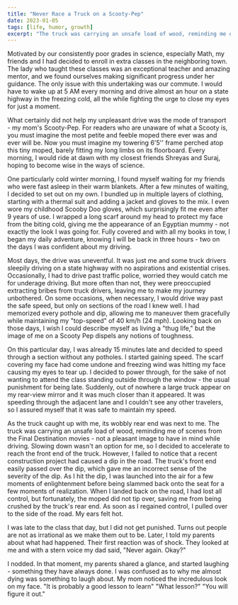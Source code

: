 ```yaml
---
title: "Never Race a Truck on a Scooty-Pep"
date: 2023-01-05
tags: [life, humor, growth]
excerpt: "The truck was carrying an unsafe load of wood, reminding me of scenes from the Final Destination movies..."
---
```


Motivated by our consistently poor grades in science, especially Math, my friends and I had decided to enroll in extra classes in the neighboring town. The lady who taught these classes was an exceptional teacher and amazing mentor, and we found ourselves making significant progress under her guidance. The only issue with this undertaking was our commute. I would have to wake up at 5 AM every morning and drive almost an hour on a state highway in the freezing cold, all the while fighting the urge to close my eyes for just a moment.

What certainly did not help my unpleasant drive was the mode of transport - my mom's Scooty-Pep. For readers who are unaware of what a Scooty is, you must imagine the most petite and feeble moped there ever was and ever will be. Now you must imagine my towering 6'5'' frame perched atop this tiny moped, barely fitting my long limbs on its floorboard. Every morning, I would ride at dawn with my closest friends Shreyas and Suraj, hoping to become wise in the ways of science.

One particularly cold winter morning, I found myself waiting for my friends who were fast asleep in their warm blankets. After a few minutes of waiting, I decided to set out on my own. I bundled up in multiple layers of clothing, starting with a thermal suit and adding a jacket and gloves to the mix. I even wore my childhood Scooby Doo gloves, which surprisingly fit me even after 9 years of use. I wrapped a long scarf around my head to protect my face from the biting cold, giving me the appearance of an Egyptian mummy - not exactly the look I was going for. Fully covered and with all my books in tow, I began my daily adventure, knowing I will be back in three hours - two on the days I was confident about my driving.

Most days, the drive was uneventful. It was just me and some truck drivers sleepily driving on a state highway with no aspirations and existential crises. Occasionally, I had to drive past traffic police, worried they would catch me for underage driving. But more often than not, they were preoccupied extracting bribes from truck drivers, leaving me to make my journey unbothered. On some occasions, when necessary, I would drive way past the safe speed, but only on sections of the road I knew well. I had memorized every pothole and dip, allowing me to maneuver them gracefully while maintaining my "top-speed" of 40 km/h (24 mph). Looking back on those days, I wish I could describe myself as living a "thug life," but the image of me on a Scooty Pep dispels any notions of toughness.

On this particular day, I was already 15 minutes late and decided to speed through a section without any potholes. I started gaining speed. The scarf covering my face had come undone and freezing wind was hitting my face causing my eyes to tear up. I decided to power through, for the sake of not wanting to attend the class standing outside through the window - the usual punishment for being late. Suddenly, out of nowhere a large truck appear on my rear-view mirror and it was much closer than it appeared. It was speeding through the adjacent lane and I couldn't see any other travelers, so I assured myself that it was safe to maintain my speed.

As the truck caught up with me, its wobbly rear end was next to me. The truck was carrying an unsafe load of wood, reminding me of scenes from the Final Destination movies - not a pleasant image to have in mind while driving. Slowing down wasn't an option for me, so I decided to accelerate to reach the front end of the truck. However, I failed to notice that a recent construction project had caused a dip in the road. The truck's front end easily passed over the dip, which gave me an incorrect sense of the severity of the dip. As I hit the dip, I was launched into the air for a few moments of enlightenment before being slammed back onto the seat for a few moments of realization. When I landed back on the road, I had lost all control, but fortunately, the moped did not tip over, saving me from being crushed by the truck's rear end. As soon as I regained control, I pulled over to the side of the road. My ears felt hot.

I was late to the class that day, but I did not get punished. Turns out people are not as irrational as we make them out to be. Later, I told my parents about what had happened. Their first reaction was of shock. They looked at me and with a stern voice my dad said,
"Never again. Okay?"

I nodded. In that moment, my parents shared a glance, and started laughing - something they have always done. I was confused as to why me almost dying was something to laugh about. My mom noticed the incredulous look on my face.
"It is probably a good lesson to learn"
"What lesson?"
"You will figure it out."

